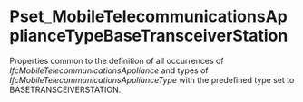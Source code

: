 # Pset_MobileTelecommunicationsApplianceTypeBaseTransceiverStation

Properties common to the definition of all occurrences of  _IfcMobileTelecommunicationsAppliance_ and types of _IfcMobileTelecommunicationsApplianceType_ with the predefined type set to BASETRANSCEIVERSTATION.
